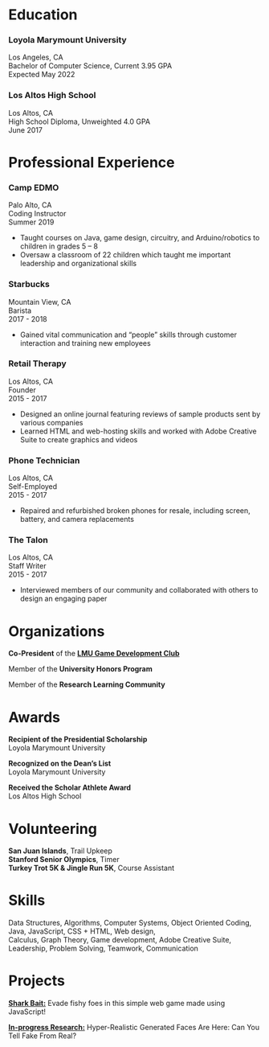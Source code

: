 # Education
 
### Loyola Marymount University
Los Angeles, CA  
Bachelor of Computer Science, Current 3.95 GPA  
Expected May 2022  

### Los Altos High School
Los Altos, CA  
High School Diploma, Unweighted 4.0 GPA  
June 2017  

# Professional Experience
 
### Camp EDMO
Palo Alto, CA  
Coding Instructor  
Summer 2019  
- Taught courses on Java, game design, circuitry, and Arduino/robotics to children in grades 5 – 8
- Oversaw a classroom of 22 children which taught me important leadership and organizational skills

### Starbucks
Mountain View, CA  
Barista  
2017 - 2018  
- Gained vital communication and “people” skills through customer interaction and training new employees

### Retail Therapy
Los Altos, CA  
Founder  
2015 - 2017  
- Designed an online journal featuring reviews of sample products sent by various companies
- Learned HTML and web-hosting skills and worked with Adobe Creative Suite to create graphics and videos

### Phone Technician
Los Altos, CA  
Self-Employed  
2015 - 2017  
- Repaired and refurbished broken phones for resale, including screen, battery, and camera replacements

### The Talon
Los Altos, CA  
Staff Writer  
2015 - 2017  
- Interviewed members of our community and collaborated with others to design an engaging paper 

# Organizations

**Co-President** of the [**LMU Game Development Club**](https://www.facebook.com/lmugamedev/)  

Member of the **University Honors Program**  

Member of the **Research Learning Community**  

# Awards

**Recipient of the Presidential Scholarship**  
Loyola Marymount University

**Recognized on the Dean’s List**  
Loyola Marymount University

**Received the Scholar Athlete Award**  
Los Altos High School 

# Volunteering
 
**San Juan Islands**, Trail Upkeep  
**Stanford Senior Olympics**, Timer  
**Turkey Trot 5K & Jingle Run 5K**, Course Assistant  

# Skills
Data Structures, Algorithms, Computer Systems, Object Oriented Coding,  
Java, JavaScript, CSS + HTML, Web design,  
Calculus, Graph Theory, Game development, Adobe Creative Suite,  
Leadership, Problem Solving, Teamwork, Communication  

# Projects
[**Shark Bait:**](https://meganmrichardson.github.io/sharkbait/) Evade fishy foes in this simple web game made using JavaScript!  
  
[**In-progress Research:**](https://digitalcommons.lmu.edu/honors-research-and-exhibition/2019/section-02/1/)  Hyper-Realistic Generated Faces Are Here: Can You Tell Fake From Real?
